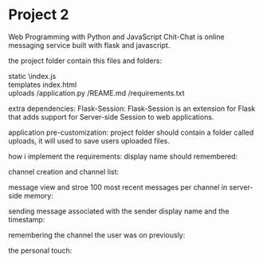 # Project 2

Web Programming with Python and JavaScript
Chit-Chat is online messaging service built with flask and javascript.

the project folder contain this files and folders:

  static
    \index.js       
  templates
    index.html      
  uploads
  /application.py
  /REAME.md
  /requirements.txt

extra dependencies:
  Flask-Session:
    Flask-Session is an extension for Flask that adds support for Server-side Session to web applications.

application pre-customization:
  project folder should contain a folder called uploads, it will used to save users uploaded files.

how i implement the requirements:
  display name should remembered:
    
  channel creation and channel list:

  message view and stroe 100 most recent messages per channel in server-side memory:

  sending message associated with the sender display name and the timestamp:

  remembering the channel the user was on previously:

  the personal touch:
